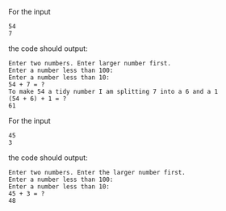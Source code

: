 For the input

```text
54
7
```

the code should output:

```text
Enter two numbers. Enter larger number first.
Enter a number less than 100:
Enter a number less than 10:
54 + 7 = ?
To make 54 a tidy number I am splitting 7 into a 6 and a 1
(54 + 6) + 1 = ?
61
```

For the input

```text
45
3
```

the code should output:

```text
Enter two numbers. Enter the larger number first.
Enter a number less than 100:
Enter a number less than 10:
45 + 3 = ?
48
```
